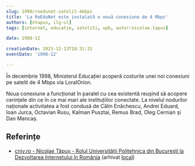 ```yaml
---
slug: 1998/roedunet-satelit-4mbps
title: 'La RoEduNet este instalată o nouă conexiune de 4 Mbps'
authors: [ntapus, ilg-ul]
tags: [internet, educatie, sateliti, upb, autor:nicolae.tapus]

date: 1998-12

creationDate: 2023-12-13T18:31:31
eventDate: '1998-12'

---
```


În decembrie 1998, Ministerul Educației acoperă costurile unei noi
conexiuni pe satelit de 4 Mbps via LoralOrion.

<!-- truncate -->

Noua conexiune a funcționat în paralel cu cea existentă reușind să acopere cerințele din ce în ce mai mari ale instituțiilor conectate. La nivelul nodurilor naționale activitatea a fost condusă de Călin Enăchescu, Andrei Eduard, Ioan Jurca, Octavian Rusu, Kalman Pusztai, Remus Brad, Oleg Cernian și Dan Mancaș.

## Referințe

- [cniv.ro - Nicolae Tăpuș - Rolul Universității Politehnica din București la Dezvoltarea Internetului în România](https://cniv.ro/documents/26/CNIV_Volum_Aniversar_2023_-_Versiune_Online_DPxioQg.pdf) (arhivat [local](https://cronica-it.github.io/arhiva/))
